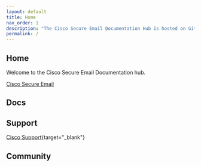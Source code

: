 ```yaml
---
layout: default
title: Home
nav_order: 1
description: "The Cisco Secure Email Documentation Hub is hosted on GitHub Pages."
permalink: /
---
```



## Home

Welcome to the Cisco Secure Email Documentation hub.

[Cisco Secure Email](https://cisco.com/go/emailsecurity)  

## Docs 
## Support
[Cisco Support](https://www.cisco.com/c/en/us/support/index.html){target="_blank"}
## Community  
